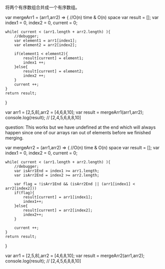 将两个有序数组合并成一个有序数组。

var mergeArr1 = (arr1,arr2) => { //O(n) time & O(n) space
	var result = [];
	var index1 = 0, index2 = 0, current = 0;

	while( current < (arr1.length + arr2.length) ){
		//debugger;
		var element1 = arr1[index1];
		var element2 = arr2[index2];

		if(element1 < element2){
			result[current] = element1;
			index1 ++;
		}else{
			result[current] = element2;
			index2 ++;
		}
		current ++;
	}
	return result;
}

var arr1 = [2,5,8],arr2 = [4,6,8,10];
var result = mergeArr1(arr1,arr2);
console.log(result); // [2,4,5,6,8,8,10]

question:
This works but we have undefined at the end which will always happen since one of our arrays ran out of elements before we finished merging.  


var mergeArr2 = (arr1,arr2) => { //O(n) time & O(n) space
	var result = [];
	var index1 = 0, index2 = 0, current = 0;

	while( current < (arr1.length + arr2.length) ){
		//debugger;
		var isArr1End = index1 >= arr1.length;
		var isArr2End = index2 >= arr2.length;

		var flag = !isArr1End && (isArr2End || (arr1[index1] < arr2[index2]))
		if(flag){
			result[current] = arr1[index1];
			index1++;
		}else{
			result[current] = arr2[index2];
			index2++;
		}

		current ++;
	}
	return result;
}

var arr1 = [2,5,8],arr2 = [4,6,8,10];
var result = mergeArr2(arr1,arr2);
console.log(result); // [2,4,5,6,8,8,10]



